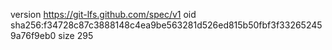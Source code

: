 version https://git-lfs.github.com/spec/v1
oid sha256:f34728c87c3888148c4ea9be563281d526ed815b50fbf3f332652459a76f9eb0
size 295
